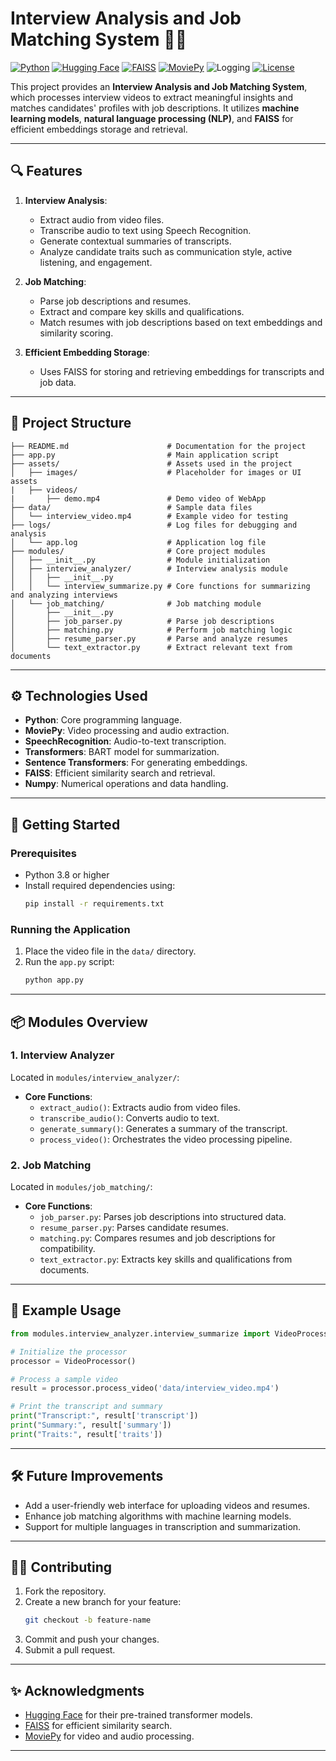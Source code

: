 # Interview Analysis and Job Matching System 🎥📄

[![Python](https://img.shields.io/badge/Python-3.8%2B-blue?style=for-the-badge&logo=python)](https://www.python.org/)
[![Hugging Face](https://img.shields.io/badge/Hugging%20Face-NLP-yellow?style=for-the-badge&logo=huggingface)](https://huggingface.co/)
[![FAISS](https://img.shields.io/badge/FAISS-Embeddings-green?style=for-the-badge)](https://github.com/facebookresearch/faiss)
[![MoviePy](https://img.shields.io/badge/MoviePy-Video%20Processing-lightblue?style=for-the-badge)](https://zulko.github.io/moviepy/)
![Logging](https://img.shields.io/badge/Logging-Debugging-lightblue?style=flat-square&logo=files)
[![License](https://img.shields.io/badge/License-MIT-brightgreen?style=for-the-badge)](LICENSE)

This project provides an **Interview Analysis and Job Matching System**, which processes interview videos to extract meaningful insights and matches candidates' profiles with job descriptions. It utilizes **machine learning models**, **natural language processing (NLP)**, and **FAISS** for efficient embeddings storage and retrieval.

---

## 🔍 Features

1. **Interview Analysis**:
   - Extract audio from video files.
   - Transcribe audio to text using Speech Recognition.
   - Generate contextual summaries of transcripts.
   - Analyze candidate traits such as communication style, active listening, and engagement.

2. **Job Matching**:
   - Parse job descriptions and resumes.
   - Extract and compare key skills and qualifications.
   - Match resumes with job descriptions based on text embeddings and similarity scoring.

3. **Efficient Embedding Storage**:
   - Uses FAISS for storing and retrieving embeddings for transcripts and job data.

---

## 📂 Project Structure

```
├── README.md                      # Documentation for the project
├── app.py                         # Main application script
├── assets/                        # Assets used in the project
│   ├── images/                    # Placeholder for images or UI assets
|   ├── videos/
|       ├── demo.mp4               # Demo video of WebApp
├── data/                          # Sample data files
│   └── interview_video.mp4        # Example video for testing
├── logs/                          # Log files for debugging and analysis
│   └── app.log                    # Application log file
├── modules/                       # Core project modules
│   ├── __init__.py                # Module initialization
│   ├── interview_analyzer/        # Interview analysis module
│   │   ├── __init__.py
│   │   └── interview_summarize.py # Core functions for summarizing and analyzing interviews
│   └── job_matching/              # Job matching module
│       ├── __init__.py
│       ├── job_parser.py          # Parse job descriptions
│       ├── matching.py            # Perform job matching logic
│       ├── resume_parser.py       # Parse and analyze resumes
│       └── text_extractor.py      # Extract relevant text from documents
```

---

## ⚙️ Technologies Used

- **Python**: Core programming language.
- **MoviePy**: Video processing and audio extraction.
- **SpeechRecognition**: Audio-to-text transcription.
- **Transformers**: BART model for summarization.
- **Sentence Transformers**: For generating embeddings.
- **FAISS**: Efficient similarity search and retrieval.
- **Numpy**: Numerical operations and data handling.

---

## 🚀 Getting Started

### Prerequisites
- Python 3.8 or higher
- Install required dependencies using:
  ```bash
  pip install -r requirements.txt
  ```

### Running the Application
1. Place the video file in the `data/` directory.
2. Run the `app.py` script:
   ```bash
   python app.py
   ```

---

## 📦 Modules Overview

### 1. Interview Analyzer
Located in `modules/interview_analyzer/`:
- **Core Functions**:
  - `extract_audio()`: Extracts audio from video files.
  - `transcribe_audio()`: Converts audio to text.
  - `generate_summary()`: Generates a summary of the transcript.
  - `process_video()`: Orchestrates the video processing pipeline.

### 2. Job Matching
Located in `modules/job_matching/`:
- **Core Functions**:
  - `job_parser.py`: Parses job descriptions into structured data.
  - `resume_parser.py`: Parses candidate resumes.
  - `matching.py`: Compares resumes and job descriptions for compatibility.
  - `text_extractor.py`: Extracts key skills and qualifications from documents.

---

## 📝 Example Usage

```python
from modules.interview_analyzer.interview_summarize import VideoProcessor

# Initialize the processor
processor = VideoProcessor()

# Process a sample video
result = processor.process_video('data/interview_video.mp4')

# Print the transcript and summary
print("Transcript:", result['transcript'])
print("Summary:", result['summary'])
print("Traits:", result['traits'])
```

---

## 🛠️ Future Improvements

- Add a user-friendly web interface for uploading videos and resumes.
- Enhance job matching algorithms with machine learning models.
- Support for multiple languages in transcription and summarization.

---

## 👩‍💻 Contributing

1. Fork the repository.
2. Create a new branch for your feature:
   ```bash
   git checkout -b feature-name
   ```
3. Commit and push your changes.
4. Submit a pull request.

---

## ✨ Acknowledgments

- [Hugging Face](https://huggingface.co/) for their pre-trained transformer models.
- [FAISS](https://faiss.ai/) for efficient similarity search.
- [MoviePy](https://zulko.github.io/moviepy/) for video and audio processing.
---
